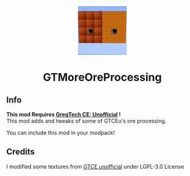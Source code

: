 <p align="center"><img src="https://github.com/MrKono/GTCEu-MoreOreProcessing/blob/master/src/main/resources/assets/mop/textures/logo/logo.png" alt="Logo" width="128" height="128"></p>
<h1 align="center">GTMoreOreProcessing</h1>

## Info 
**This mod Requires [GregTech CE: Unofficial](https://github.com/GregTechCEu/GregTech) !**<br>
This mod adds and tweaks of some of GTCEu's ore processing.

You can include this mod in your modpack!

## Credits
I modified some textures from [GTCE unofficial](https://github.com/GregTechCEu/GregTech) under LGPL-3.0 License
